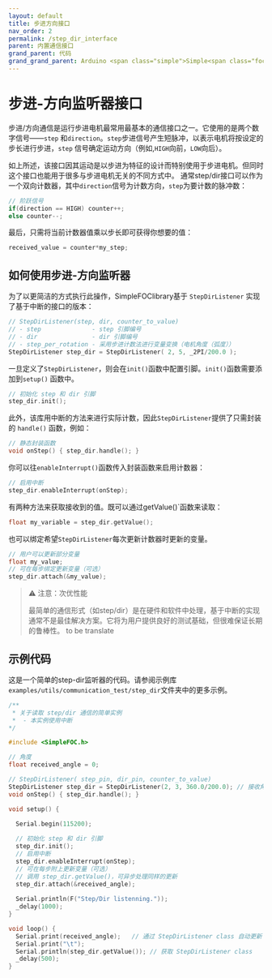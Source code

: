 ```yaml
---
layout: default
title: 步进方向接口
nav_order: 2
permalink: /step_dir_interface
parent: 内置通信接口
grand_parent: 代码
grand_grand_parent: Arduino <span class="simple">Simple<span class="foc">FOC</span>library</span>
---
```



# 步进-方向监听器接口

步进/方向通信是运行步进电机最常用最基本的通信接口之一。它使用的是两个数字信号——`step` 和`direction`。`step`步进信号产生短脉冲，以表示电机将按设定的步长进行步进，`step` 信号确定运动方向（例如,`HIGH`向前，`LOW`向后）。

如上所述，该接口因其运动是以步进为特征的设计而特别使用于步进电机。但同时这个接口也能用于很多与步进电机无关的不同方式中。 通常step/dir接口可以作为一个双向计数器，其中`direction`信号为计数方向，`step`为要计数的脉冲数：

```cpp
// 阶跃信号
if(direction == HIGH) counter++;
else counter--; 
```
最后，只需将当前计数器值乘以步长即可获得你想要的值：
```cpp
received_value = counter*my_step;
```

## 如何使用步进-方向监听器
为了以更简洁的方式执行此操作，<span class="simple">Simple<span class="foc">FOC</span>library</span>基于 `StepDirListener` 实现了基于中断的接口的版本：

```cpp
// StepDirListener(step, dir, counter_to_value)
// - step              - step 引脚编号
// - dir               - dir 引脚编号
// - step_per_rotation - 采用步进计数法进行变量变换（电机角度（弧度））
StepDirListener step_dir = StepDirListener( 2, 5, _2PI/200.0 );
```
一旦定义了`StepDirListener`，则会在`init()`函数中配置引脚。`init()`函数需要添加到`setup()` 函数中。

```cpp
// 初始化 step 和 dir 引脚
step_dir.init();
```
此外，该库用中断的方法来进行实际计数，因此`StepDirListener`提供了只需封装的 `handle()` 函数，例如：

```cpp
// 静态封装函数
void onStep() { step_dir.handle(); }
```
你可以往`enableInterrupt()`函数传入封装函数来启用计数器：

```cpp
// 启用中断 
step_dir.enableInterrupt(onStep);
```

有两种方法来获取接收到的值。既可以通过getValue()`函数来读取：
```cpp
float my_variable = step_dir.getValue();
```
也可以绑定希望`StepDirListener`每次更新计数器时更新的变量。

```cpp
// 用户可以更新部分变量
float my_value;
// 可在每步绑定更新变量（可选）
step_dir.attach(&my_value);
```

<blockquote class="warning"><p class="heading">⚠️ 注意：次优性能</p>
最简单的通信形式（如step/dir）是在硬件和软件中处理，基于中断的实现通常不是最佳解决方案。它将为用户提供良好的测试基础，但很难保证长期的鲁棒性。 to be translate
</blockquote>



## 示例代码
这是一个简单的step-dir监听器的代码。请参阅示例库`examples/utils/communication_test/step_dir`文件夹中的更多示例。

```cpp
/**
 * 关于读取 step/dir 通信的简单实例 
 *  - 本实例使用中断
*/

#include <SimpleFOC.h>

// 角度 
float received_angle = 0;

// StepDirListener( step_pin, dir_pin, counter_to_value)
StepDirListener step_dir = StepDirListener(2, 3, 360.0/200.0); // 接收角度数
void onStep() { step_dir.handle(); }

void setup() {

  Serial.begin(115200);
  
  // 初始化 step 和 dir 引脚
  step_dir.init();
  // 启用中断 
  step_dir.enableInterrupt(onStep);
  // 可在每步附上更新变量（可选）
  // 调用 step_dir.getValue()，可异步处理同样的更新
  step_dir.attach(&received_angle);
    
  Serial.println(F("Step/Dir listenning."));
  _delay(1000);
}

void loop() {
  Serial.print(received_angle);   // 通过 StepDirListener class 自动更新
  Serial.print("\t");
  Serial.println(step_dir.getValue()); // 获取 StepDirListener class
  _delay(500);
}
```
